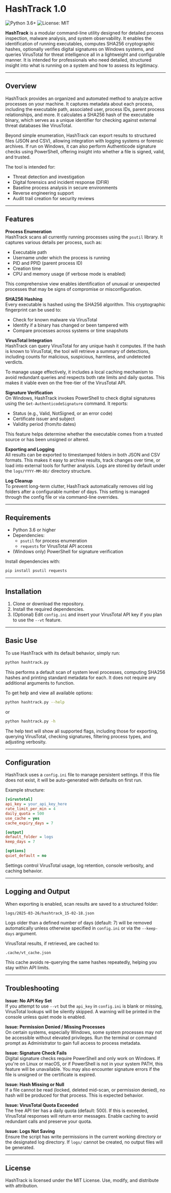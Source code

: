 # HashTrack 1.0

![Python 3.6+](https://img.shields.io/badge/python-3.6%2B-blue.svg)
![License: MIT](https://img.shields.io/badge/license-MIT-brightgreen.svg)

**HashTrack** is a modular command-line utility designed for detailed process inspection, malware analysis, and system observability. It enables the identification of running executables, computes SHA256 cryptographic hashes, optionally verifies digital signatures on Windows systems, and queries VirusTotal for threat intelligence all in a lightweight and configurable manner. It is intended for professionals who need detailed, structured insight into what is running on a system and how to assess its legitimacy.

---

## Overview

HashTrack provides an organized and automated method to analyze active processes on your machine. It captures metadata about each process, including the executable path, associated user, process IDs, parent process relationships, and more. It calculates a SHA256 hash of the executable binary, which serves as a unique identifier for checking against external threat databases like VirusTotal.

Beyond simple enumeration, HashTrack can export results to structured files (JSON and CSV), allowing integration with logging systems or forensic archives. If run on Windows, it can also perform Authenticode signature checks using PowerShell, offering insight into whether a file is signed, valid, and trusted.

The tool is intended for:
- Threat detection and investigation
- Digital forensics and incident response (DFIR)
- Baseline process analysis in secure environments
- Reverse engineering support
- Audit trail creation for security reviews

---

## Features

**Process Enumeration**  
HashTrack scans all currently running processes using the `psutil` library. It captures various details per process, such as:
- Executable path
- Username under which the process is running
- PID and PPID (parent process ID)
- Creation time
- CPU and memory usage (if verbose mode is enabled)

This comprehensive view enables identification of unusual or unexpected processes that may be signs of compromise or misconfiguration.

**SHA256 Hashing**  
Every executable is hashed using the SHA256 algorithm. This cryptographic fingerprint can be used to:
- Check for known malware via VirusTotal
- Identify if a binary has changed or been tampered with
- Compare processes across systems or time snapshots

**VirusTotal Integration**  
HashTrack can query VirusTotal for any unique hash it computes. If the hash is known to VirusTotal, the tool will retrieve a summary of detections, including counts for malicious, suspicious, harmless, and undetected verdicts. 

To manage usage effectively, it includes a local caching mechanism to avoid redundant queries and respects both rate limits and daily quotas. This makes it viable even on the free-tier of the VirusTotal API.

**Signature Verification**  
On Windows, HashTrack invokes PowerShell to check digital signatures using the `Get-AuthenticodeSignature` command. It reports:
- Status (e.g., Valid, NotSigned, or an error code)
- Certificate issuer and subject
- Validity period (from/to dates)

This feature helps determine whether the executable comes from a trusted source or has been unsigned or altered.

**Exporting and Logging**  
All results can be exported to timestamped folders in both JSON and CSV formats. This makes it easy to archive results, track changes over time, or load into external tools for further analysis. Logs are stored by default under the `logs/YYYY-MM-DD/` directory structure.

**Log Cleanup**  
To prevent long-term clutter, HashTrack automatically removes old log folders after a configurable number of days. This setting is managed through the config file or via command-line overrides.

---

## Requirements

- Python 3.6 or higher
- Dependencies:
  - `psutil` for process enumeration
  - `requests` for VirusTotal API access
- (Windows only) PowerShell for signature verification

Install dependencies with:

```bash
pip install psutil requests
```

---

## Installation

1. Clone or download the repository.
2. Install the required dependencies.
3. (Optional) Edit `config.ini` and insert your VirusTotal API key if you plan to use the `--vt` feature.

---

## Basic Use

To use HashTrack with its default behavior, simply run:

```bash
python hashtrack.py
```

This performs a default scan of system level processes, computing SHA256 hashes and printing standard metadata for each. It does not require any additional arguments to function.

To get help and view all available options:

```bash
python hashtrack.py --help
```

or

```bash
python hashtrack.py -h
```

The help text will show all supported flags, including those for exporting, querying VirusTotal, checking signatures, filtering process types, and adjusting verbosity.

---

## Configuration

HashTrack uses a `config.ini` file to manage persistent settings. If this file does not exist, it will be auto-generated with defaults on first run.

Example structure:

```ini
[virustotal]
api_key = your_api_key_here
rate_limit_per_min = 4
daily_quota = 500
use_cache = yes
cache_expiry_days = 7

[output]
default_folder = logs
keep_days = 7

[options]
quiet_default = no
```

Settings control VirusTotal usage, log retention, console verbosity, and caching behavior.

---

## Logging and Output

When exporting is enabled, scan results are saved to a structured folder:

```
logs/2025-03-26/hashtrack_15-02-18.json
```

Logs older than a defined number of days (default: 7) will be removed automatically unless otherwise specified in `config.ini` or via the `--keep-days` argument.

VirusTotal results, if retrieved, are cached to:

```
.cache/vt_cache.json
```

This cache avoids re-querying the same hashes repeatedly, helping you stay within API limits.

---

## Troubleshooting

**Issue: No API Key Set**  
If you attempt to use `--vt` but the `api_key` in `config.ini` is blank or missing, VirusTotal lookups will be silently skipped. A warning will be printed in the console unless quiet mode is enabled.

**Issue: Permission Denied / Missing Processes**  
On certain systems, especially Windows, some system processes may not be accessible without elevated privileges. Run the terminal or command prompt as Administrator to gain full access to process metadata.

**Issue: Signature Check Fails**  
Digital signature checks require PowerShell and only work on Windows. If you're on Linux or macOS, or if PowerShell is not in your system PATH, this feature will be unavailable. You may also encounter signature errors if the file is unsigned or the certificate is expired.

**Issue: Hash Missing or Null**  
If a file cannot be read (locked, deleted mid-scan, or permission denied), no hash will be produced for that process. This is expected behavior.

**Issue: VirusTotal Quota Exceeded**  
The free API tier has a daily quota (default: 500). If this is exceeded, VirusTotal responses will return error messages. Enable caching to avoid redundant calls and preserve your quota.

**Issue: Logs Not Saving**  
Ensure the script has write permissions in the current working directory or the designated log directory. If `logs/` cannot be created, no output files will be generated.

---

## License

HashTrack is licensed under the MIT License. Use, modify, and distribute with attribution.

